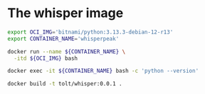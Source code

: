 # The whisper image

```bash
export OCI_IMG='bitnami/python:3.13.3-debian-12-r13'
export CONTAINER_NAME='whisperpeak'

docker run --name ${CONTAINER_NAME} \
  -itd ${OCI_IMG} bash

docker exec -it ${CONTAINER_NAME} bash -c 'python --version'

```

```bash
docker build -t tolt/whisper:0.0.1 .
```
